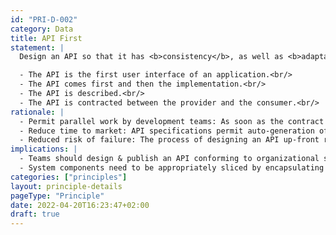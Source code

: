 ```yaml
---
id: "PRI-D-002"
category: Data
title: API First
statement: |
  Design an API so that it has <b>consistency</b>, as well as <b>adaptability</b>, regardless of the type of project. The API first principle is as follows:<br/>

  - The API is the first user interface of an application.<br/>
  - The API comes first and then the implementation.<br/>
  - The API is described.<br/>
  - The API is contracted between the provider and the consumer.<br/>
rationale: |
  - Permit parallel work by development teams: As soon as the contract is established, teams can work on implementation.<br/>
  - Reduce time to market: API specifications permit auto-generation of clients and servers, stubbing, auto-documentation etc.<br/>
  - Reduced risk of failure: The process of designing an API up-front results in a shared understanding of the problem domain and better alignment between stakeholders since all parties work on defining the contract.<br/>
implications: |
  - Teams should design & publish an API conforming to organizational standards ahead of implementation.<br/>
  - System components need to be appropriately sliced by encapsulating the business logic and rules in domain objects using e.g. domain-driven design techniques.
categories: ["principles"]
layout: principle-details
pageType: "Principle"
date: 2022-04-20T16:23:47+02:00
draft: true
---
```


